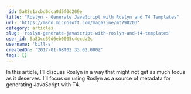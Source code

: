 ```yaml
---
_id: 5a88e1acbd6dca0d5f0d209e
title: "Roslyn - Generate JavaScript with Roslyn and T4 Templates"
url: 'https://msdn.microsoft.com/magazine/mt790203'
category: articles
slug: 'roslyn-generate-javascript-with-roslyn-and-t4-templates'
user_id: 5a83ce59d6eb0005c4ecda2c
username: 'bill-s'
createdOn: '2017-01-08T02:33:02.000Z'
tags: []
---
```


In this article, I’ll discuss Roslyn in a way that might not get as much focus as it deserves. I’ll focus on using Roslyn as a source of metadata for generating JavaScript with T4.
